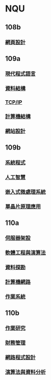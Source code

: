 # NQU
## 108b
### [網頁設計](https://github.com/cycyucheng1010/wp108b)
## 109a
### [現代程式語言](https://github.com/cycyucheng1010/NQU/tree/main/python)
### [資料結構](https://github.com/cycyucheng1010/NQU/tree/main/DT)
### [TCP/IP](https://github.com/cycyucheng1010/NQU/tree/main/TCPIP) 
### [計算機結構](https://github.com/cycyucheng1010/co109a)
### [網站設計](https://github.com/cycyucheng1010/ws109a)
## 109b
### [系統程式](https://github.com/cycyucheng1010/sp109b)
### [人工智慧](https://github.com/cycyucheng1010/ai109b)
### [嵌入式微處理系統](https://github.com/cycyucheng1010/NQU/blob/main/es109b.md)
### [單晶片原理應用](https://github.com/cycyucheng1010/NQU/blob/main/sc109b.md)
## 110a
### [伺服器架設](https://github.com/cycyucheng1010/server_setup_and_maintenance-)
### [軟體工程與演算法](https://github.com/cycyucheng1010/sa110a)
### [資料探勘](https://github.com/cycyucheng1010/NQU/tree/main/data_mining)
### [計算機網路](https://github.com/cycyucheng1010/computer_network)
### [作業系統](https://github.com/cycyucheng1010/NQU/tree/main/OS) 
## 110b
### [作業研究](https://github.com/cycyucheng1010/NQU/tree/main/operational%20research)
### [財務管理](https://github.com/cycyucheng1010/NQU/tree/main/finance%20management)
### [網路程式設計](https://github.com/cycyucheng1010/network_programming)
### [演算法與資料分析](https://github.com/cycyucheng1010/Algorithm-and-Data-Analysis)
